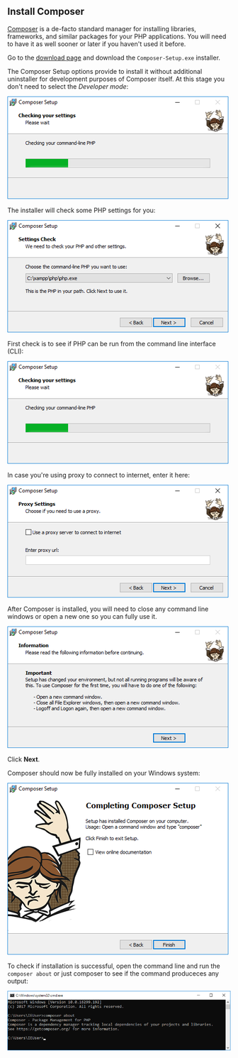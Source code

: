 ## Install Composer

[Composer](https://getcomposer.org) is a de-facto standard manager for installing
libraries, frameworks, and similar packages for your PHP applications. You will
need to have it as well sooner or later if you haven't used it before.

Go to the [download page](https://getcomposer.org/doc/00-intro.md#installation-windows)
and download the `Composer-Setup.exe` installer.

The Composer Setup options provide to install it without additional uninstaller
for development purposes of Composer itself. At this stage you don't need to
select the *Developer mode*:

![Composer checking CLI](https://raw.githubusercontent.com/php-earth/assets/master/images/docs/install/win/composer/cli-check.png "Composer checking CLI")

The installer will check some PHP settings for you:

![Composer checking PHP settings](https://raw.githubusercontent.com/php-earth/assets/master/images/docs/install/win/composer/php-check.png "Composer checking PHP settings")

First check is to see if PHP can be run from the command line interface (CLI):

![Composer checking CLI](https://raw.githubusercontent.com/php-earth/assets/master/images/docs/install/win/composer/cli-check.png "Composer checking CLI")

In case you're using proxy to connect to internet, enter it here:

![Composer proxy](https://raw.githubusercontent.com/php-earth/assets/master/images/docs/install/win/composer/proxy.png "Composer proxy")

After Composer is installed, you will need to close any command line windows or
open a new one so you can fully use it.

![Composer info](https://raw.githubusercontent.com/php-earth/assets/master/images/docs/install/win/composer/info.png "Composer info")

Click **Next**.

Composer should now be fully installed on your Windows system:

![Composer completing](https://raw.githubusercontent.com/php-earth/assets/master/images/docs/install/win/composer/completing.png "Composer completing")

To check if installation is successful, open the command line and run the
`composer about` or just composer to see if the command produceces any output:

![Composer CMD](https://raw.githubusercontent.com/php-earth/assets/master/images/docs/install/win/composer/composer-cmd.png "Composer CMD")
